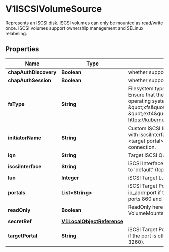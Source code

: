

# V1ISCSIVolumeSource

Represents an ISCSI disk. ISCSI volumes can only be mounted as read/write once. ISCSI volumes support ownership management and SELinux relabeling.

## Properties

| Name | Type | Description | Notes |
|------------ | ------------- | ------------- | -------------|
|**chapAuthDiscovery** | **Boolean** | whether support iSCSI Discovery CHAP authentication |  [optional] |
|**chapAuthSession** | **Boolean** | whether support iSCSI Session CHAP authentication |  [optional] |
|**fsType** | **String** | Filesystem type of the volume that you want to mount. Tip: Ensure that the filesystem type is supported by the host operating system. Examples: \&quot;ext4\&quot;, \&quot;xfs\&quot;, \&quot;ntfs\&quot;. Implicitly inferred to be \&quot;ext4\&quot; if unspecified. More info: https://kubernetes.io/docs/concepts/storage/volumes#iscsi |  [optional] |
|**initiatorName** | **String** | Custom iSCSI Initiator Name. If initiatorName is specified with iscsiInterface simultaneously, new iSCSI interface &lt;target portal&gt;:&lt;volume name&gt; will be created for the connection. |  [optional] |
|**iqn** | **String** | Target iSCSI Qualified Name. |  |
|**iscsiInterface** | **String** | iSCSI Interface Name that uses an iSCSI transport. Defaults to &#39;default&#39; (tcp). |  [optional] |
|**lun** | **Integer** | iSCSI Target Lun number. |  |
|**portals** | **List&lt;String&gt;** | iSCSI Target Portal List. The portal is either an IP or ip_addr:port if the port is other than default (typically TCP ports 860 and 3260). |  [optional] |
|**readOnly** | **Boolean** | ReadOnly here will force the ReadOnly setting in VolumeMounts. Defaults to false. |  [optional] |
|**secretRef** | [**V1LocalObjectReference**](V1LocalObjectReference.md) |  |  [optional] |
|**targetPortal** | **String** | iSCSI Target Portal. The Portal is either an IP or ip_addr:port if the port is other than default (typically TCP ports 860 and 3260). |  |



